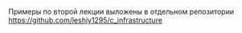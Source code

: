Примеры по второй лекции выложены в отдельном репозитории
https://github.com/leshiy1295/c_infrastructure
